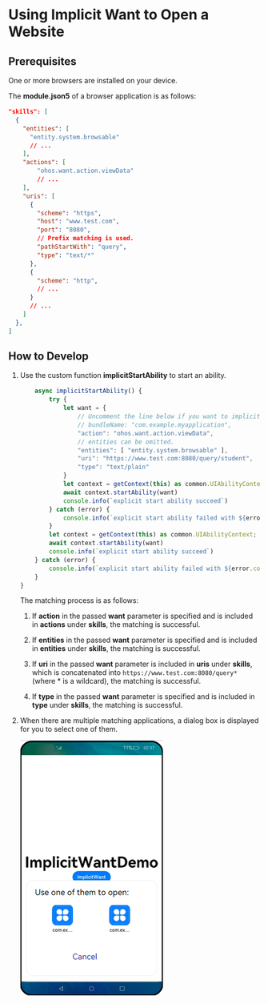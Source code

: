 # Using Implicit Want to Open a Website


## Prerequisites

One or more browsers are installed on your device.

The **module.json5** of a browser application is as follows:

```json
"skills": [
  {
    "entities": [
      "entity.system.browsable"
      // ...
    ],
    "actions": [
        "ohos.want.action.viewData"
        // ...
    ],
    "uris": [
      {
        "scheme": "https",
        "host": "www.test.com",
        "port": "8080",
        // Prefix matching is used.
        "pathStartWith": "query",
        "type": "text/*"
      },
      {
        "scheme": "http",
        // ...
      }
      // ...
    ]
  },
]
```


## How to Develop

1. Use the custom function **implicitStartAbility** to start an ability.

   ```ts
       async implicitStartAbility() {
           try {
               let want = {
                   // Uncomment the line below if you want to implicitly query data only in the specific bundle.
                   // bundleName: "com.example.myapplication",
                   "action": "ohos.want.action.viewData",
                   // entities can be omitted.
                   "entities": [ "entity.system.browsable" ],
                   "uri": "https://www.test.com:8080/query/student",
                   "type": "text/plain"
               }
               let context = getContext(this) as common.UIAbilityContext;
               await context.startAbility(want)
               console.info(`explicit start ability succeed`)
           } catch (error) {
               console.info(`explicit start ability failed with ${error.code}`)
           }
           let context = getContext(this) as common.UIAbilityContext;
           await context.startAbility(want)
           console.info(`explicit start ability succeed`)
       } catch (error) {
           console.info(`explicit start ability failed with ${error.code}`)
       }
   }
   ```

     The matching process is as follows:
   1. If **action** in the passed **want** parameter is specified and is included in **actions** under **skills**, the matching is successful.

   2. If **entities** in the passed **want** parameter is specified and is included in **entities** under **skills**, the matching is successful.

   3. If **uri** in the passed **want** parameter is included in **uris** under **skills**, which is concatenated into `https://www.test.com:8080/query*` (where \* is a wildcard), the matching is successful.

   4. If **type** in the passed **want** parameter is specified and is included in **type** under **skills**, the matching is successful.

2. When there are multiple matching applications, a dialog box is displayed for you to select one of them. 

   ![stage-want1](figures/stage-want1.png)
